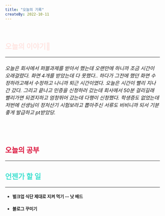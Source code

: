 ```yaml
---
title: "오늘의 기록"
createBy: 2022-10-11
---
```



<br>

<h2 style="font-size:23px; color:#ffe4e1">오늘의 이야기🧧</h2>

--- 

<h6 style="font-size:16.3px;">
오늘은 회사에서 퍼블과제를 받아서 했는데 오랜만에 하니까 조금 시간이 오래걸렸다. 화면 4개를 받았는데 다 못했다.. 하다가 그전에 했던 화면 수정하라고해서 수정하고 나니까 퇴근 시간이였다. 오늘은 시간이 빨리 지나간 갔다. 그리고 끝나고 민증을 신청하러 갔는데 회사에서 50분 걸리길래 빨리가면 되겠지하고 엄청뛰어 갔는데 다행이 신청했다. 학생증도 없었는데 저번에 선생님이 정처산기 시험보라고 뽑아주신 서류도 비비니까 되서 기분좋게 발급하고 pt받았당.
</h6>

<h6 style="font-size:16.3px;">
</h6>

<h6 style="font-size:16.3px;">
</h6>
</h6>
<br>
<h6 style="font-size:16.3px;">
 
</h6>

<h2 style="font-size:23px; color:#dc143c">오늘의 공부</h2>

---

#### 
#### 



<h2 style="font-size:23px; color:#40e0d0">언젠가 할 일</h2>

---
- #### 벌크업 식단 제대로 지켜 먹기 -- 낫 배드
- #### 블로그 꾸미기

<Comment />